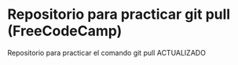 # Repositorio para practicar git pull (FreeCodeCamp)
Repositorio para practicar el comando git pull ACTUALIZADO
